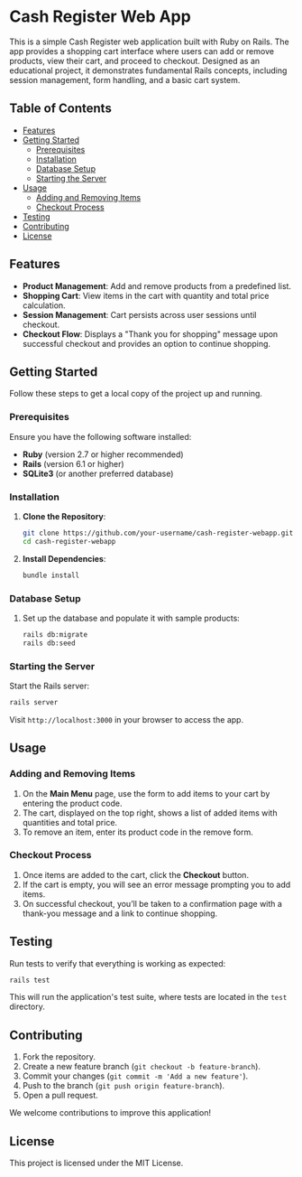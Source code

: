 
# Cash Register Web App

This is a simple Cash Register web application built with Ruby on Rails. The app provides a shopping cart interface where users can add or remove products, view their cart, and proceed to checkout. Designed as an educational project, it demonstrates fundamental Rails concepts, including session management, form handling, and a basic cart system.

## Table of Contents

- [Features](#features)
- [Getting Started](#getting-started)
  - [Prerequisites](#prerequisites)
  - [Installation](#installation)
  - [Database Setup](#database-setup)
  - [Starting the Server](#starting-the-server)
- [Usage](#usage)
  - [Adding and Removing Items](#adding-and-removing-items)
  - [Checkout Process](#checkout-process)
- [Testing](#testing)
- [Contributing](#contributing)
- [License](#license)

## Features

- **Product Management**: Add and remove products from a predefined list.
- **Shopping Cart**: View items in the cart with quantity and total price calculation.
- **Session Management**: Cart persists across user sessions until checkout.
- **Checkout Flow**: Displays a "Thank you for shopping" message upon successful checkout and provides an option to continue shopping.

## Getting Started

Follow these steps to get a local copy of the project up and running.

### Prerequisites

Ensure you have the following software installed:

- **Ruby** (version 2.7 or higher recommended)
- **Rails** (version 6.1 or higher)
- **SQLite3** (or another preferred database)

### Installation

1. **Clone the Repository**:
   ```bash
   git clone https://github.com/your-username/cash-register-webapp.git
   cd cash-register-webapp
   ```

2. **Install Dependencies**:
   ```bash
   bundle install
   ```

### Database Setup

1. Set up the database and populate it with sample products:
   ```bash
   rails db:migrate
   rails db:seed
   ```

### Starting the Server

Start the Rails server:

```bash
rails server
```

Visit `http://localhost:3000` in your browser to access the app.

## Usage

### Adding and Removing Items

1. On the **Main Menu** page, use the form to add items to your cart by entering the product code.
2. The cart, displayed on the top right, shows a list of added items with quantities and total price.
3. To remove an item, enter its product code in the remove form.

### Checkout Process

1. Once items are added to the cart, click the **Checkout** button.
2. If the cart is empty, you will see an error message prompting you to add items.
3. On successful checkout, you’ll be taken to a confirmation page with a thank-you message and a link to continue shopping.

## Testing

Run tests to verify that everything is working as expected:

```bash
rails test
```

This will run the application's test suite, where tests are located in the `test` directory.

## Contributing

1. Fork the repository.
2. Create a new feature branch (`git checkout -b feature-branch`).
3. Commit your changes (`git commit -m 'Add a new feature'`).
4. Push to the branch (`git push origin feature-branch`).
5. Open a pull request.

We welcome contributions to improve this application!

## License

This project is licensed under the MIT License.
